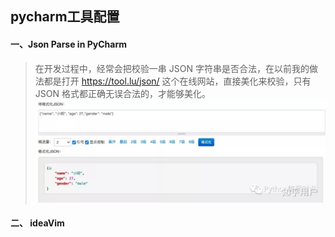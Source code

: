 ## pycharm工具配置
#### 一、Json Parse in PyCharm
> 在开发过程中，经常会把校验一串 JSON 字符串是否合法，在以前我的做法都是打开 https://tool.lu/json/ 这个在线网站，直接美化来校验，只有 JSON 格式都正确无误合法的，才能够美化。
![Json parse](./images/json_parse.jpeg)


#### 二、 ideaVim
> 